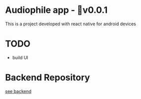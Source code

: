 # Audiophile app - 🔖v0.0.1
This is a project developed with react native for android devices
# TODO
- build UI
# Backend Repository
[see backend](https://github.com/ArzCorp/audiophile-app-backend)

